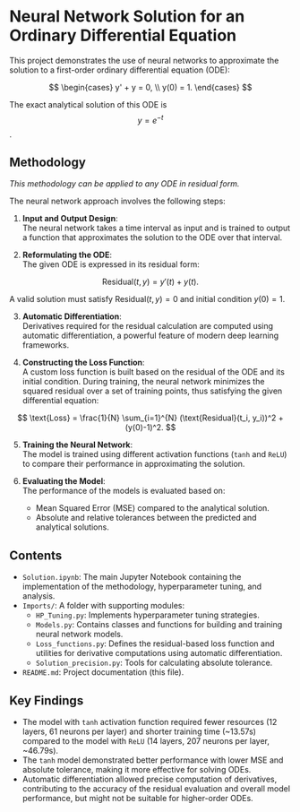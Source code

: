 # Neural Network Solution for an Ordinary Differential Equation

This project demonstrates the use of neural networks to approximate the solution to a first-order ordinary differential equation (ODE):

$$
\begin{cases}
y' + y = 0, \\
y(0) = 1.
\end{cases}
$$

The exact analytical solution of this ODE is 
$$y = e^{-t}$$.

## Methodology
*This methodology can be applied to any ODE in residual form.*


The neural network approach involves the following steps:

1. **Input and Output Design**:  
   The neural network takes a time interval as input and is trained to output a function that approximates the solution to the ODE over that interval.

2. **Reformulating the ODE**:  
   The given ODE is expressed in its residual form:  
   
$$
\text{Residual}(t, y) = y'(t) + y(t).
$$
   
   A valid solution must satisfy $\text{Residual}(t, y) = 0$ and initial condition $y(0) = 1$.

3. **Automatic Differentiation**:  
   Derivatives required for the residual calculation are computed using automatic differentiation, a powerful feature of modern deep learning frameworks.

4. **Constructing the Loss Function**:  
   A custom loss function is built based on the residual of the ODE and its initial condition. During training, the neural network minimizes the squared residual over a set of training points, thus satisfying the given differential equation:  

$$
\text{Loss} = \frac{1}{N} \sum_{i=1}^{N} (\text{Residual}(t_i, y_i))^2 + (y(0)-1)^2.
$$


5. **Training the Neural Network**:  
   The model is trained using different activation functions (`tanh` and `ReLU`) to compare their performance in approximating the solution.

6. **Evaluating the Model**:  
   The performance of the models is evaluated based on:  
   - Mean Squared Error (MSE) compared to the analytical solution.
   - Absolute and relative tolerances between the predicted and analytical solutions.



## Contents

- `Solution.ipynb`: The main Jupyter Notebook containing the implementation of the methodology, hyperparameter tuning, and analysis.
- `Imports/`: A folder with supporting modules:
  - `HP_Tuning.py`: Implements hyperparameter tuning strategies.
  - `Models.py`: Contains classes and functions for building and training neural network models.
  - `Loss_functions.py`: Defines the residual-based loss function and utilities for derivative computations using automatic differentiation.
  - `Solution_precision.py`: Tools for calculating absolute tolerance.
- `README.md`: Project documentation (this file).

## Key Findings

- The model with `tanh` activation function required fewer resources (12 layers, 61 neurons per layer) and shorter training time (~13.57s) compared to the model with `ReLU` (14 layers, 207 neurons per layer, ~46.79s).
- The `tanh` model demonstrated better performance with lower MSE and absolute tolerance, making it more effective for solving ODEs.
- Automatic differentiation allowed precise computation of derivatives, contributing to the accuracy of the residual evaluation and overall model performance, but might not be suitable for higher-order ODEs.


